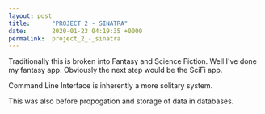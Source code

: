 ```yaml
---
layout: post
title:      "PROJECT 2 - SINATRA"
date:       2020-01-23 04:19:35 +0000
permalink:  project_2_-_sinatra
---
```




Traditionally this is broken into Fantasy and Science Fiction. Well I've done my fantasy app. Obviously the next step would be the SciFi app.

Command Line Interface is inherently a more solitary system.

This was also before propogation and storage of data in databases.
